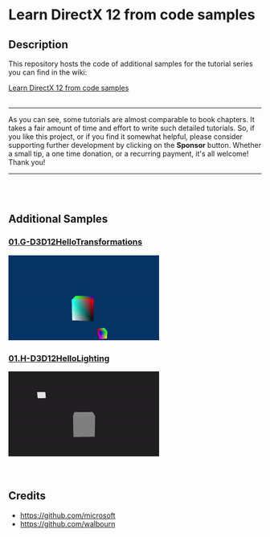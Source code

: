 # Learn DirectX 12 from code samples
## Description
This repository hosts the code of additional samples for the tutorial series you can find in the wiki:<br />

[Learn DirectX 12 from code samples](https://github.com/PAMinerva/LearnDirectX-Tutorial/wiki) <br />
<br>

***
As you can see, some tutorials are almost comparable to book chapters. It takes a fair amount of time and effort to write such detailed tutorials. So, if you like this project, or if you find it somewhat helpful, please consider supporting further development by clicking on the **Sponsor** button. Whether a small tip, a one time donation, or a recurring payment, it's all welcome! Thank you! <br>
***
<br>

<br>

## Additional Samples
### [01.G-D3D12HelloTransformations](https://github.com/PAMinerva/LearnDirectX-Samples/tree/master/samples/01G-D3D12HelloTransformations)
<!---
![](images/camera.gif) <br /><br />
-->
<img src="images/07.gif" alt="camera" width="300"/>

<br>

### [01.H-D3D12HelloLighting](https://github.com/PAMinerva/LearnDirectX-Samples/tree/master/samples/01H-D3D12HelloLighting)
<!---
![](images/HelloLighting.gif) <br /><br />
-->
<img src="images/HelloLighting.gif" alt="camera" width="300"/>  <br /><br /><br />

## Credits
* https://github.com/microsoft <br />
* https://github.com/walbourn
